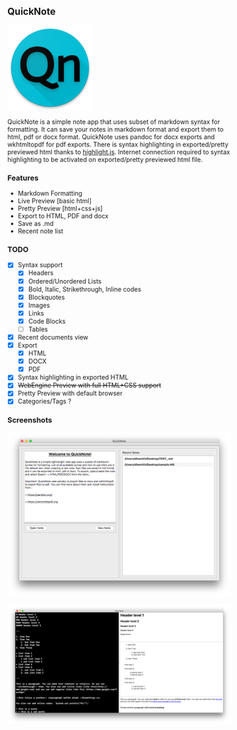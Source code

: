 ## QuickNote

![QuickNote](icons/QuickNote_icon.png)

QuickNote is a simple note app that uses subset of markdown syntax for formatting. It can save your notes in markdown format and export them to html, pdf or docx format. QuickNote uses pandoc for docx exports and wkhtmltopdf for pdf exports. There is syntax highlighting in exported/pretty previewed html thanks to [highlight.js](https://highlightjs.org). Internet connection required to syntax highlighting to be activated on exported/pretty previewed html file.

### Features
- Markdown Formatting
- Live Preview [basic html]
- Pretty Preview [html+css+js]
- Export to HTML, PDF and docx
- Save as .md
- Recent note list

### TODO

- [x] Syntax support
  - [x] Headers
  - [x] Ordered/Unordered Lists
  - [x] Bold, Italic, Strikethrough, Inline codes
  - [x] Blockquotes
  - [x] Images
  - [x] Links
  - [x] Code Blocks
  - [ ] Tables 
- [x] Recent documents view
- [x] Export
  - [x] HTML
  - [x] DOCX
  - [x] PDF
- [x] Syntax highlighting in exported HTML
- [x] ~~WebEngine Preview with full HTML+CSS support~~
- [x] Pretty Preview with default browser
- [x] Categories/Tags ? 

### Screenshots


![](screenshots/MainWindow.png)

![](screenshots/NewNoteWindow.png)
